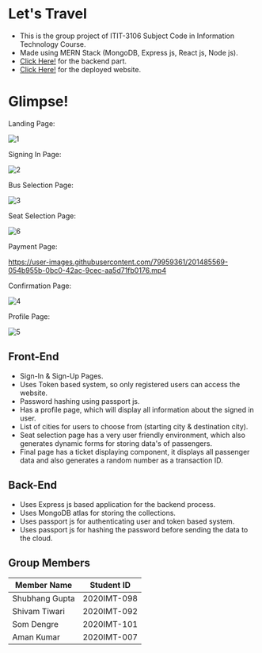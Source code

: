 # Let's Travel 
* This is the group project of ITIT-3106 Subject Code in Information Technology Course.
* Made using MERN Stack (MongoDB, Express js, React js, Node js).
* [Click Here!](https://github.com/shubhanggupta2000/bus-booking-backend-se-project) for the backend part.
* [Click Here!](https://fazevennom-buses.netlify.app/) for the deployed website.

# Glimpse!

Landing Page:

![1](https://user-images.githubusercontent.com/79959361/201485529-f01b7214-6019-4bbb-b666-aeb48a3f5f47.png)

Signing In Page:

![2](https://user-images.githubusercontent.com/79959361/201478187-b920efb8-179c-4edd-8e7a-c4c61a780cbe.png)

Bus Selection Page:

![3](https://user-images.githubusercontent.com/79959361/201478189-d1b6efd5-8e2f-403c-acb9-64622a5d9e38.png)

Seat Selection Page:

![6](https://user-images.githubusercontent.com/79959361/201484498-d1f5d04c-408e-423a-9871-25c9bd8f098e.png)

Payment Page:

https://user-images.githubusercontent.com/79959361/201485569-054b955b-0bc0-42ac-9cec-aa5d71fb0176.mp4

Confirmation Page:

![4](https://user-images.githubusercontent.com/79959361/201484433-43a59a44-d347-47a3-af6c-4c21a14cb6c9.png)

Profile Page:

![5](https://user-images.githubusercontent.com/79959361/201484423-91eafb7e-cd9d-474f-9581-f7ae87366811.png)


## Front-End

* Sign-In & Sign-Up Pages.
* Uses Token based system, so only registered users can access the website.
* Password hashing using passport js.
* Has a profile page, which will display all information about the signed in user.
* List of cities for users to choose from (starting city & destination city). 
* Seat selection page has a very user friendly environment, which also generates dynamic forms for storing data's of passengers.
* Final page has a ticket displaying component, it displays all passenger data and also generates a random number as a transaction ID.

## Back-End

* Uses Express js based application for the backend process.
* Uses MongoDB atlas for storing the collections.
* Uses passport js for authenticating user and token based system.
* Uses passport js for hashing the password before sending the data to the cloud.

## Group Members

| Member Name | Student ID |
| ----------- | ---------- |
| Shubhang Gupta | 2020IMT-098 |
| Shivam Tiwari | 2020IMT-092 |
| Som Dengre | 2020IMT-101 |
| Aman Kumar | 2020IMT-007 |
